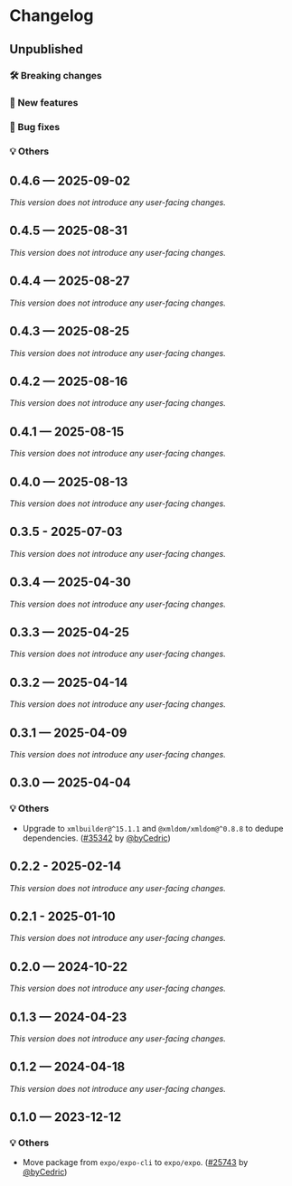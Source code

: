 # Changelog

## Unpublished

### 🛠 Breaking changes

### 🎉 New features

### 🐛 Bug fixes

### 💡 Others

## 0.4.6 — 2025-09-02

_This version does not introduce any user-facing changes._

## 0.4.5 — 2025-08-31

_This version does not introduce any user-facing changes._

## 0.4.4 — 2025-08-27

_This version does not introduce any user-facing changes._

## 0.4.3 — 2025-08-25

_This version does not introduce any user-facing changes._

## 0.4.2 — 2025-08-16

_This version does not introduce any user-facing changes._

## 0.4.1 — 2025-08-15

_This version does not introduce any user-facing changes._

## 0.4.0 — 2025-08-13

_This version does not introduce any user-facing changes._

## 0.3.5 - 2025-07-03

_This version does not introduce any user-facing changes._

## 0.3.4 — 2025-04-30

_This version does not introduce any user-facing changes._

## 0.3.3 — 2025-04-25

_This version does not introduce any user-facing changes._

## 0.3.2 — 2025-04-14

_This version does not introduce any user-facing changes._

## 0.3.1 — 2025-04-09

_This version does not introduce any user-facing changes._

## 0.3.0 — 2025-04-04

### 💡 Others

- Upgrade to `xmlbuilder@^15.1.1` and `@xmldom/xmldom@^0.8.8` to dedupe dependencies. ([#35342](https://github.com/expo/expo/pull/35342) by [@byCedric](https://github.com/byCedric))

## 0.2.2 - 2025-02-14

_This version does not introduce any user-facing changes._

## 0.2.1 - 2025-01-10

_This version does not introduce any user-facing changes._

## 0.2.0 — 2024-10-22

_This version does not introduce any user-facing changes._

## 0.1.3 — 2024-04-23

_This version does not introduce any user-facing changes._

## 0.1.2 — 2024-04-18

_This version does not introduce any user-facing changes._

## 0.1.0 — 2023-12-12

### 💡 Others

- Move package from `expo/expo-cli` to `expo/expo`. ([#25743](https://github.com/expo/expo/pull/25743) by [@byCedric](https://github.com/byCedric))
